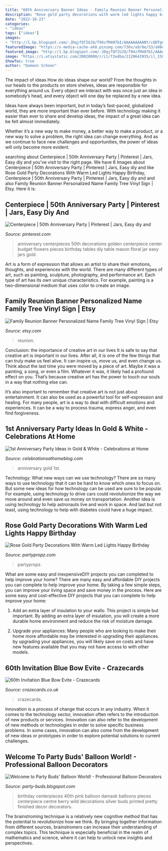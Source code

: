 ```yaml
---
title: "60th Anniversary Banner Ideas - Family Reunion Banner Personalized Name Family Tree Vinyl Sign"
description: "Rose gold party decorations with warm led lights happy birthday"
date: "2022-10-23"
categories:
- "ideas"
tags: ["ideas"]
images:
- "http://1.bp.blogspot.com/-JDqjfQfIUJQ/T94zfM407bI/AAAAAAAAANY/cQDTgCWqRQ4/s1600/IMG-20120616-01037.jpg"
featuredImage: "https://s-media-cache-ak0.pinimg.com/736x/a9/8e/53/a98e5363cd6877ab027f4966e27b1ff1.jpg"
featured_image: "http://1.bp.blogspot.com/-JDqjfQfIUJQ/T94zfM407bI/AAAAAAAAANY/cQDTgCWqRQ4/s1600/IMG-20120616-01037.jpg"
image: "https://i.etsystatic.com/20028008/r/il/f2edba/2120643935/il_1588xN.2120643935_8hcx.jpg"
ShowToc: true
author: "Dameon Schoen"
---
```



The impact of ideas
How do ideas shape our world?
From the thoughts in our heads to the products on store shelves, ideas are responsible for everything around us. Every object we interact with was once just an idea in somebody’s head, and every object will one day be replaced by a new idea.

Ideas have always been important, but in today’s fast-paced, globalized world, they are more important than ever before. With technology making it easier than ever to share and develop ideas, the impact of a great idea can be felt almost immediately.

Whether it’s a new way to make money, a better way to make a product, or a new way to solve a problem, the right idea can change everything. And as we continue to face new challenges and opportunities, the power of ideas will only become more evident.

	

		
searching about Centerpiece | 50th Anniversary Party | Pinterest | Jars, Easy diy and you've visit to the right page. We have 6 Images about Centerpiece | 50th Anniversary Party | Pinterest | Jars, Easy diy and like Rose Gold Party Decorations With Warm Led Lights Happy Birthday, Centerpiece | 50th Anniversary Party | Pinterest | Jars, Easy diy and and also Family Reunion Banner Personalized Name Family Tree Vinyl Sign | Etsy. Here it is:
		
    
## Centerpiece | 50th Anniversary Party | Pinterest | Jars, Easy Diy And

<img loading=lazy src="https://s-media-cache-ak0.pinimg.com/736x/a9/8e/53/a98e5363cd6877ab027f4966e27b1ff1.jpg" onerror="this.onerror=null;this.src='https://tse4.mm.bing.net/th?id=OIP._bE_RL9mIRdYrHdP5i2AFwHaJ3&amp;pid=15.1';" alt="Centerpiece | 50th Anniversary Party | Pinterest | Jars, Easy diy and">

_Source: pinterest.com_

>anniversary centerpieces 50th decorations golden centerpiece center budget flowers pieces birthday tables diy table mason floral jar easy jars gold. 

	

Art is a form of expression that allows an artist to share their emotions, thoughts, and experiences with the world. There are many different types of art, such as painting, sculpture, photography, and performance art. Each type of art has its own unique characteristics. For example, painting is a two-dimensional medium that uses color to create an image.

    
## Family Reunion Banner Personalized Name Family Tree Vinyl Sign | Etsy

<img loading=lazy src="https://i.etsystatic.com/20028008/r/il/f2edba/2120643935/il_1588xN.2120643935_8hcx.jpg" onerror="this.onerror=null;this.src='https://tse4.mm.bing.net/th?id=OIP.wFE9SPePQO2BZ55O9GDNdgHaE8&amp;pid=15.1';" alt="Family Reunion Banner Personalized Name Family Tree Vinyl Sign | Etsy">

_Source: etsy.com_

>reunion. 

	

Conclusion: the importance of creative art in our lives
It is safe to say that creative art is important in our lives. After all, it is one of the few things that can truly make us feel alive. It can inspire us, move us, and even change us.
Think about the last time you were moved by a piece of art. Maybe it was a painting, a song, or even a film. Whatever it was, it likely had a profound effect on you. That’s because creative art has the power to touch our souls in a way that nothing else can.

It’s also important to remember that creative art is not just about entertainment. It can also be used as a powerful tool for self-expression and healing. For many people, art is a way to deal with difficult emotions and experiences. It can be a way to process trauma, express anger, and even find forgiveness.

    
## 1st Anniversary Party Ideas In Gold &amp; White - Celebrations At Home

<img loading=lazy src="http://celebrationsathomeblog.com/wp-content/uploads/2016/09/anniversary-party-bubbly-7.jpg" onerror="this.onerror=null;this.src='https://tse4.mm.bing.net/th?id=OIP.0ethN-pBSRFlh9dnvbqmMQHaLH&amp;pid=15.1';" alt="1st Anniversary Party Ideas in Gold &amp; White - Celebrations at Home">

_Source: celebrationsathomeblog.com_

>anniversary gold 1st. 

	

Technology: What new ways can we use technology?
There are so many ways to use technology that it can be hard to know which ones to focus on. But some new ideas for how technology can be used are sure to be popular. For example, using technology to drive cars could revolutionize the way we move around and even save us money on transportation. Another idea is using technology to help astronauts live and work in space. And last but not least, using technology to help with diabetes could have a huge impact.

    
## Rose Gold Party Decorations With Warm Led Lights Happy Birthday

<img loading=lazy src="https://partypropz.com/wp-content/uploads/2020/11/1-45-320x400.jpg" onerror="this.onerror=null;this.src='https://tse3.mm.bing.net/th?id=OIP.qNXSYiSii957I-b98f2ktwAAAA&amp;pid=15.1';" alt="Rose Gold Party Decorations With Warm Led Lights Happy Birthday">

_Source: partypropz.com_

>partypropz. 

	

What are some easy and inexpensiveDIY projects you can completed to help improve your home?
There are many easy and affordable DIY projects you can complete to help improve your home. By taking a few simple steps, you can improve your living space and save money in the process. Here are some easy and cost-effective DIY projects that you can complete to help improve your home: 
1. Add an extra layer of insulation to your walls: This project is simple but important. By adding an extra layer of insulation, you will create a more durable home environment and reduce the risk of moisture damage. 

2. Upgrade your appliances: Many people who are looking to make their home more affordable may be interested in upgrading their appliances. by upgrading your appliances, you will likely save on costs and have new features available that you may not have access to with other models. 


    
## 60th Invitation Blue Bow Evite - Crazecards

<img loading=lazy src="https://crazecards.co.uk/wp-content/uploads/2019/11/60th-birthday-invitations-digital-evites-blue-bow.png" onerror="this.onerror=null;this.src='https://tse4.mm.bing.net/th?id=OIP.VwVyDg_0Z8QzG1CLO6KuNAAAAA&amp;pid=15.1';" alt="60th Invitation Blue Bow Evite - Crazecards">

_Source: crazecards.co.uk_

>crazecards. 

	

Innovation is a process of change that occurs in any industry. When it comes to the technology sector, innovation often refers to the introduction of new products or services. Innovation can also refer to the development of new methods or technologies in order to solve specific business problems. In some cases, innovation can also come from the development of new ideas or prototypes in order to explore potential solutions to current challenges.

    
## Welcome To Party Buds&#039; Balloon World! - Professional Balloon Decorators

<img loading=lazy src="http://1.bp.blogspot.com/-JDqjfQfIUJQ/T94zfM407bI/AAAAAAAAANY/cQDTgCWqRQ4/s1600/IMG-20120616-01037.jpg" onerror="this.onerror=null;this.src='https://tse3.mm.bing.net/th?id=OIP.LvrwBXG6y03MiGQtP7kSuQHaJ4&amp;pid=15.1';" alt="Welcome to Party Buds&#039; Balloon World! - Professional Balloon Decorators">

_Source: party-buds.blogspot.com_

>birthday centerpieces 40th pink balloon damask balloons pieces centerpiece centre berry wild decorations silver buds printed pretty finished decor decorators. 

	

The brainstroming technique is a relatively new cognitive method that has the potential to revolutionize how we think. By bringing together information from different sources, brainstromers can increase their understanding of complex topics. This technique is especially beneficial in the realm of mathematics and science, where it can help to unlock new insights and perspectives.

